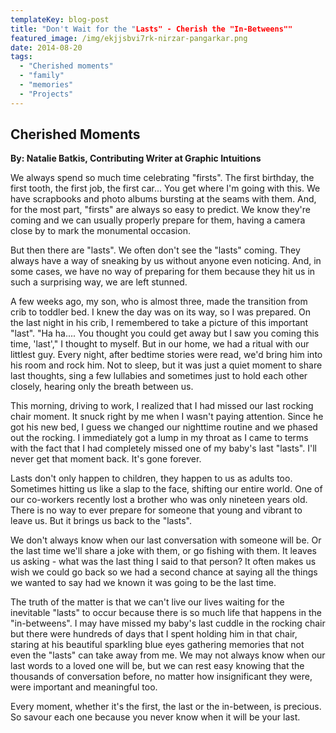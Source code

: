 ```yaml
---
templateKey: blog-post
title: "Don't Wait for the "Lasts" - Cherish the "In-Betweens""
featured_image: /img/ekjjsbvi7rk-nirzar-pangarkar.png
date: 2014-08-20
tags:
  - "Cherished moments"
  - "family"
  - "memories"
  - "Projects"
---
```


Cherished Moments
-----------------

**By: Natalie Batkis, Contributing Writer at Graphic Intuitions**

We always spend so much time celebrating "firsts". The first birthday, the first tooth, the first job, the first car... You get where I'm going with this. We have scrapbooks and photo albums bursting at the seams with them. And, for the most part, "firsts" are always so easy to predict. We know they're coming and we can usually properly prepare for them, having a camera close by to mark the monumental occasion.

But then there are "lasts". We often don't see the "lasts" coming. They always have a way of sneaking by us without anyone even noticing. And, in some cases, we have no way of preparing for them because they hit us in such a surprising way, we are left stunned.

A few weeks ago, my son, who is almost three, made the transition from crib to toddler bed. I knew the day was on its way, so I was prepared. On the last night in his crib, I remembered to take a picture of this important "last". "Ha ha.... You thought you could get away but I saw you coming this time, 'last'," I thought to myself. But in our home, we had a ritual with our littlest guy. Every night, after bedtime stories were read, we'd bring him into his room and rock him. Not to sleep, but it was just a quiet moment to share last thoughts, sing a few lullabies and sometimes just to hold each other closely, hearing only the breath between us.

This morning, driving to work, I realized that I had missed our last rocking chair moment. It snuck right by me when I wasn't paying attention. Since he got his new bed, I guess we changed our nighttime routine and we phased out the rocking. I immediately got a lump in my throat as I came to terms with the fact that I had completely missed one of my baby's last "lasts". I'll never get that moment back. It's gone forever.

Lasts don't only happen to children, they happen to us as adults too. Sometimes hitting us like a slap to the face, shifting our entire world. One of our co-workers recently lost a brother who was only nineteen years old. There is no way to ever prepare for someone that young and vibrant to leave us. But it brings us back to the "lasts".

We don't always know when our last conversation with someone will be. Or the last time we'll share a joke with them, or go fishing with them. It leaves us asking - what was the last thing I said to that person? It often makes us wish we could go back so we had a second chance at saying all the things we wanted to say had we known it was going to be the last time.

The truth of the matter is that we can't live our lives waiting for the inevitable "lasts" to occur because there is so much life that happens in the "in-betweens". I may have missed my baby's last cuddle in the rocking chair but there were hundreds of days that I spent holding him in that chair, staring at his beautiful sparkling blue eyes gathering memories that not even the "lasts" can take away from me. We may not always know when our last words to a loved one will be, but we can rest easy knowing that the thousands of conversation before, no matter how insignificant they were, were important and meaningful too.

Every moment, whether it's the first, the last or the in-between, is precious. So savour each one because you never know when it will be your last.